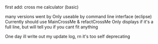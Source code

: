first add: cross me calculator (basic)

many versions went by
Only useable by command line interface (eclipse)
Currently should use MainCrossMe & refactCrossMe
Only displays if it's a full line, but will tell you if you cant fit anything

One day ill write out my update log, rn it's too self deprecating
